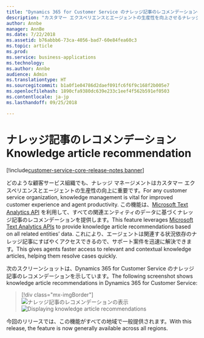 ```yaml
---
title: "Dynamics 365 for Customer Service のナレッジ記事のレコメンデーションのしくみの確認"
description: "カスタマー エクスペリエンスとエージェントの生産性を向上させるナレッジ記事のレコメンデーション機能について理解します"
author: Annbe
manager: AnnBe
ms.date: 7/22/2018
ms.assetid: b76abbb6-73ca-4056-bad7-60e84fea60c3
ms.topic: article
ms.prod: 
ms.service: business-applications
ms.technology: 
ms.author: Annbe
audience: Admin
ms.translationtype: HT
ms.sourcegitcommit: b1a0f1e04786d2daef091fc6f6f9c168f2b005e7
ms.openlocfilehash: 1890cfa9380dc639e233c1eef4f562b591ef0503
ms.contentlocale: ja-jp
ms.lasthandoff: 09/25/2018

---
```

#  <a name="knowledge-article-recommendation"></a><span data-ttu-id="e7072-103">ナレッジ記事のレコメンデーション</span><span class="sxs-lookup"><span data-stu-id="e7072-103">Knowledge article recommendation</span></span> 

[!include[customer-service-core-release-notes banner](../../includes/customer-service-core-release-notes.md)]



<span data-ttu-id="e7072-104">どのような顧客サービス組織でも、ナレッジ マネージメントはカスタマー エクスペリエンスとエージェントの生産性の向上に重要です。</span><span class="sxs-lookup"><span data-stu-id="e7072-104">For any customer service organization, knowledge management is vital for improved customer experience and agent productivity.</span></span>  <span data-ttu-id="e7072-105">この機能は、[Microsoft Text Analytics API](https://azure.microsoft.com/en-in/services/cognitive-services/text-analytics/) を利用して、すべての関連エンティティのデータに基づくナレッジ記事のレコメンデーションを提供します。</span><span class="sxs-lookup"><span data-stu-id="e7072-105">This feature leverages [Microsoft Text Analytics APIs](https://azure.microsoft.com/en-in/services/cognitive-services/text-analytics/) to provide knowledge article recommendations based on all related entities’ data.</span></span> <span data-ttu-id="e7072-106">これにより、エージェントは関連する状況依存のナレッジ記事にすばやくアクセスできるので、サポート案件を迅速に解決できます。</span><span class="sxs-lookup"><span data-stu-id="e7072-106">This gives agents faster access to relevant and contextual knowledge articles, helping them resolve cases quickly.</span></span>

<span data-ttu-id="e7072-107">次のスクリーンショットは、Dynamics 365 for Customer Service のナレッジ記事のレコメンデーションを示しています。</span><span class="sxs-lookup"><span data-stu-id="e7072-107">The following screenshot shows knowledge article recommendations in Dynamics 365 for Customer Service:</span></span> 

> [!div class="mx-imgBorder"]
> <span data-ttu-id="e7072-108">![](media/knowledge-article-suggestion.png "ナレッジ記事のレコメンデーションの表示")</span><span class="sxs-lookup"><span data-stu-id="e7072-108">![](media/knowledge-article-suggestion.png "Displaying knowledge article recommendations")</span></span>

<span data-ttu-id="e7072-109">今回のリリースでは、この機能がすべての地域で一般提供されます。</span><span class="sxs-lookup"><span data-stu-id="e7072-109">With this release, the feature is now generally available across all regions.</span></span> 

